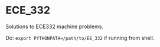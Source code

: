 # ECE_332


Solutions to ECE332 machine problems.

Do:
`export PYTHONPATH=/path/to/EE_332`
if running from shell.
